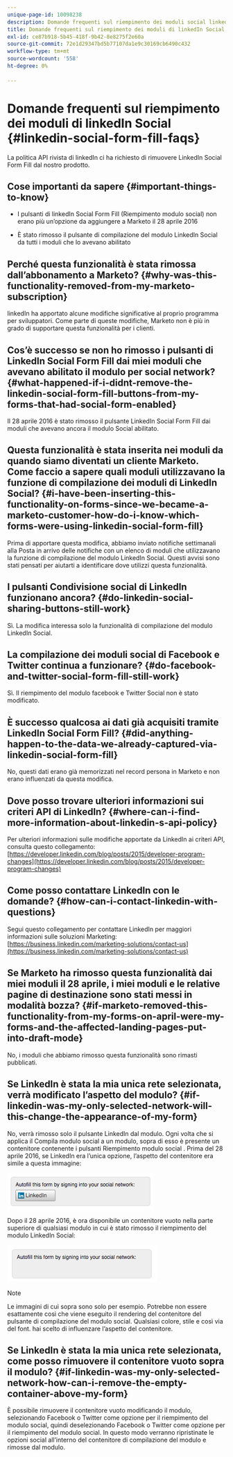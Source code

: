 ```yaml
---
unique-page-id: 10098238
description: Domande frequenti sul riempimento dei moduli social linkedIn - Documentazione Marketo - Documentazione del prodotto
title: Domande frequenti sul riempimento dei moduli di linkedIn Social
exl-id: ce87b918-5b45-418f-9b42-8e8275f2e60a
source-git-commit: 72e1d29347bd5b77107da1e9c30169cb6490c432
workflow-type: tm+mt
source-wordcount: '558'
ht-degree: 0%

---
```


# Domande frequenti sul riempimento dei moduli di linkedIn Social {#linkedin-social-form-fill-faqs}

La politica API rivista di linkedIn ci ha richiesto di rimuovere LinkedIn Social Form Fill dal nostro prodotto.

## Cose importanti da sapere {#important-things-to-know}

* I pulsanti di linkedIn Social Form Fill (Riempimento modulo social) non erano più un’opzione da aggiungere a Marketo il 28 aprile 2016

* È stato rimosso il pulsante di compilazione del modulo LinkedIn Social da tutti i moduli che lo avevano abilitato

## Perché questa funzionalità è stata rimossa dall’abbonamento a Marketo? {#why-was-this-functionality-removed-from-my-marketo-subscription}

linkedIn ha apportato alcune modifiche significative al proprio programma per sviluppatori. Come parte di queste modifiche, Marketo non è più in grado di supportare questa funzionalità per i clienti.

## Cos’è successo se non ho rimosso i pulsanti di LinkedIn Social Form Fill dai miei moduli che avevano abilitato il modulo per social network? {#what-happened-if-i-didnt-remove-the-linkedin-social-form-fill-buttons-from-my-forms-that-had-social-form-enabled}

Il 28 aprile 2016 è stato rimosso il pulsante LinkedIn Social Form Fill dai moduli che avevano ancora il modulo Social abilitato.

## Questa funzionalità è stata inserita nei moduli da quando siamo diventati un cliente Marketo. Come faccio a sapere quali moduli utilizzavano la funzione di compilazione dei moduli di LinkedIn Social? {#i-have-been-inserting-this-functionality-on-forms-since-we-became-a-marketo-customer-how-do-i-know-which-forms-were-using-linkedin-social-form-fill}

Prima di apportare questa modifica, abbiamo inviato notifiche settimanali alla Posta in arrivo delle notifiche con un elenco di moduli che utilizzavano la funzione di compilazione del modulo LinkedIn Social. Questi avvisi sono stati pensati per aiutarti a identificare dove utilizzi questa funzionalità.

## I pulsanti Condivisione social di LinkedIn funzionano ancora? {#do-linkedin-social-sharing-buttons-still-work}

Sì. La modifica interessa solo la funzionalità di compilazione del modulo LinkedIn Social.

## La compilazione dei moduli social di Facebook e Twitter continua a funzionare? {#do-facebook-and-twitter-social-form-fill-still-work}

Sì. Il riempimento del modulo facebook e Twitter Social non è stato modificato.

## È successo qualcosa ai dati già acquisiti tramite LinkedIn Social Form Fill? {#did-anything-happen-to-the-data-we-already-captured-via-linkedin-social-form-fill}

No, questi dati erano già memorizzati nel record persona in Marketo e non erano influenzati da questa modifica.

## Dove posso trovare ulteriori informazioni sui criteri API di LinkedIn? {#where-can-i-find-more-information-about-linkedin-s-api-policy}

Per ulteriori informazioni sulle modifiche apportate da LinkedIn ai criteri API, consulta questo collegamento: [https://developer.linkedin.com/blog/posts/2015/developer-program-changes](https://developer.linkedin.com/blog/posts/2015/developer-program-changes)

## Come posso contattare LinkedIn con le domande? {#how-can-i-contact-linkedin-with-questions}

Segui questo collegamento per contattare LinkedIn per maggiori informazioni sulle soluzioni Marketing: [https://business.linkedin.com/marketing-solutions/contact-us](https://business.linkedin.com/marketing-solutions/contact-us)

## Se Marketo ha rimosso questa funzionalità dai miei moduli il 28 aprile, i miei moduli e le relative pagine di destinazione sono stati messi in modalità bozza? {#if-marketo-removed-this-functionality-from-my-forms-on-april-were-my-forms-and-the-affected-landing-pages-put-into-draft-mode}

No, i moduli che abbiamo rimosso questa funzionalità sono rimasti pubblicati.

## Se LinkedIn è stata la mia unica rete selezionata, verrà modificato l’aspetto del modulo? {#if-linkedin-was-my-only-selected-network-will-this-change-the-appearance-of-my-form}

No, verrà rimosso solo il pulsante LinkedIn dal modulo. Ogni volta che si applica il Compila modulo social a un modulo, sopra di esso è presente un contenitore contenente i pulsanti Riempimento modulo social . Prima del 28 aprile 2016, se LinkedIn era l’unica opzione, l’aspetto del contenitore era simile a questa immagine:

![--](assets/one.png)

Dopo il 28 aprile 2016, è ora disponibile un contenitore vuoto nella parte superiore di qualsiasi modulo in cui è stato rimosso il riempimento del modulo LinkedIn Social:

![--](assets/two.png)

>[!NOTE]
>
>Le immagini di cui sopra sono solo per esempio. Potrebbe non essere esattamente così che viene eseguito il rendering del contenitore del pulsante di compilazione del modulo social. Qualsiasi colore, stile e così via del font. hai scelto di influenzare l’aspetto del contenitore.

## Se LinkedIn è stata la mia unica rete selezionata, come posso rimuovere il contenitore vuoto sopra il modulo? {#if-linkedin-was-my-only-selected-network-how-can-i-remove-the-empty-container-above-my-form}

È possibile rimuovere il contenitore vuoto modificando il modulo, selezionando Facebook o Twitter come opzione per il riempimento del modulo social, quindi deselezionando Facebook o Twitter come opzione per il riempimento del modulo social. In questo modo verranno ripristinate le opzioni social all’interno del contenitore di compilazione del modulo e rimosse dal modulo.
